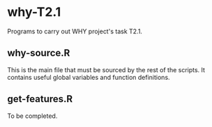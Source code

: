 # why-T2.1
Programs to carry out WHY project's task T2.1.

## why-source.R
This is the main file that must be sourced by the rest of the scripts.
It contains useful global variables and function definitions.

## get-features.R
To be completed.
